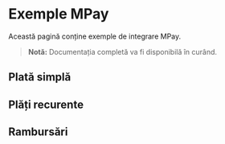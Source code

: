 # Exemple MPay

Această pagină conține exemple de integrare MPay.

> **Notă:** Documentația completă va fi disponibilă în curând.

## Plată simplă

## Plăți recurente

## Rambursări